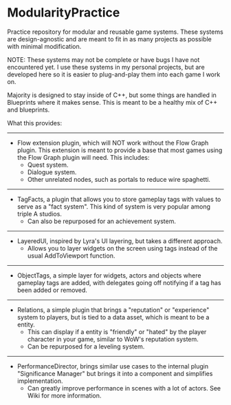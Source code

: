 # ModularityPractice
Practice repository for modular and reusable game systems.
These systems are design-agnostic and are meant to fit in as many projects as possible with minimal modification.

NOTE: These systems may not be complete or have bugs I have not encountered yet. I use these systems in my personal projects, but are developed here so it is easier to plug-and-play them into each game I work on.

Majority is designed to stay inside of C++, but some things are handled in Blueprints where it makes sense. This is meant to be a healthy mix of C++ and blueprints.

What this provides:

---
- Flow extension plugin, which will NOT work without the Flow Graph plugin. This extension is meant to provide a base that most games using the Flow Graph plugin will need. This includes:
	- Quest system.
	- Dialogue system.
   	- Other unrelated nodes, such as portals to reduce wire spaghetti.

---
 - TagFacts, a plugin that allows you to store gameplay tags with values to serve as a "fact system". This kind of system is very popular among triple A studios.
   	- Can also be repurposed for an achievement system.

---
 - LayeredUI, inspired by Lyra's UI layering, but takes a different approach.
 	- Allows you to layer widgets on the screen using tags instead of the usual AddToViewport function.

---
 - ObjectTags, a simple layer for widgets, actors and objects where gameplay tags are added, with delegates going off notifying if a tag has been added or removed.

---
 - Relations, a simple plugin that brings a "reputation" or "experience" system to players, but is tied to a data asset, which is meant to be a entity.
	 - This can display if a entity is "friendly" or "hated" by the player character in your game, similar to WoW's reputation system.
  	 - Can be repurposed for a leveling system. 

---
 - PerformanceDirector, brings similar use cases to the internal plugin "Significance Manager" but brings it into a component and simplifies implementation.
 	- Can greatly improve performance in scenes with a lot of actors. See Wiki for more information.
